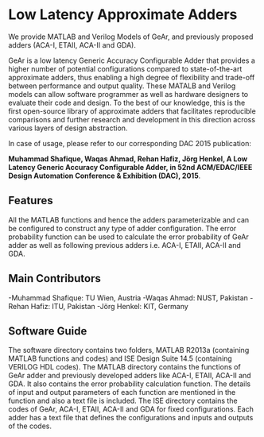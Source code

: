 # Low Latency Approximate Adders

We provide MATLAB and Verilog Models of GeAr, and previously proposed adders (ACA-I, ETAII, ACA-II and GDA).

GeAr is a low latency Generic Accuracy Configurable Adder that provides a higher number of potential configurations compared to state-of-the-art approximate adders, thus enabling a high degree of flexibility and trade-off between performance and output quality.
These MATALB and Verilog models can allow software programmer as well as hardware designers to evaluate their code and design. To the best of our knowledge, this is the first open-source library of approximate adders that facilitates reproducible comparisons and further research and development in this direction across various layers of design abstraction.

In case of usage, please refer to our corresponding DAC 2015 publication:

**Muhammad Shafique, Waqas Ahmad, Rehan Hafiz, Jörg Henkel, A Low Latency Generic Accuracy Configurable Adder, in 52nd ACM/EDAC/IEEE Design Automation Conference & Exhibition (DAC), 2015**.

## Features
All the MATLAB functions and hence the adders parameterizable and can be configured to construct any type of adder configuration.
The error probability function can be used to calculate the error probability of GeAr adder as well as following previous adders i.e. ACA-I, ETAII, ACA-II and GDA.
 
## Main Contributors
-Muhammad Shafique: TU Wien, Austria
-Waqas Ahmad: NUST, Pakistan
-Rehan Hafiz: ITU, Pakistan
-Jörg Henkel: KIT, Germany
 
## Software Guide
The software directory contains two folders, MATLAB R2013a (containing MATLAB functions and codes) and ISE Design Suite 14.5 (containing VERILOG HDL codes). The MATLAB directory contains the functions of GeAr adder and previously developed adders like ACA-I, ETAII, ACA-II and GDA. It also contains the error probability calculation function. The details of input and output parameters of each function are mentioned in the function and also a text file is included. The ISE directory contains the codes of GeAr, ACA-I, ETAII, ACA-II and GDA for fixed configurations. Each adder has a text file that defines the configurations and inputs and outputs of the codes.
 
